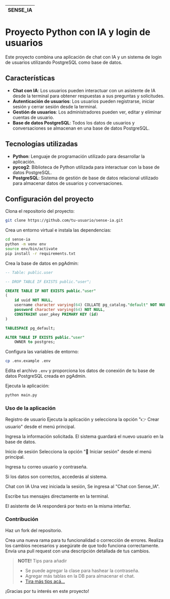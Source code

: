 <div align="center">

 | SENSE_IA |
 | -------- |
 
</div>

# Proyecto Python con IA y login de usuarios

Este proyecto combina una aplicación de chat con IA y un sistema de login de usuarios utilizando PostgreSQL como base de datos.

## Características

- **Chat con IA**: Los usuarios pueden interactuar con un asistente de IA desde la terminal para obtener respuestas a sus preguntas y solicitudes.
- **Autenticación de usuarios**: Los usuarios pueden registrarse, iniciar sesión y cerrar sesión desde la terminal.
- **Gestión de usuarios**: Los administradores pueden ver, editar y eliminar cuentas de usuario.
- **Base de datos PostgreSQL**: Todos los datos de usuarios y conversaciones se almacenan en una base de datos PostgreSQL.

## Tecnologías utilizadas

- **Python**: Lenguaje de programación utilizado para desarrollar la aplicación.
- **pycog2**: Biblioteca de Python utilizada para interactuar con la base de datos PostgreSQL.
- **PostgreSQL**: Sistema de gestión de base de datos relacional utilizado para almacenar datos de usuarios y conversaciones.

## Configuración del proyecto

Clona el repositorio del proyecto:

```bash
git clone https://github.com/tu-usuario/sense-ia.git
```

Crea un entorno virtual e instala las dependencias:

```bash
cd sense-ia
python -m venv env
source env/bin/activate
pip install -r requirements.txt
```

Crea la base de datos en pgAdmin:
```sql
-- Table: public.user

-- DROP TABLE IF EXISTS public."user";

CREATE TABLE IF NOT EXISTS public."user"
(
    id uuid NOT NULL,
    username character varying(64) COLLATE pg_catalog."default" NOT NULL,
    password character varying(64) NOT NULL,
    CONSTRAINT user_pkey PRIMARY KEY (id)
)

TABLESPACE pg_default;

ALTER TABLE IF EXISTS public."user"
    OWNER to postgres;
```


Configura las variables de entorno:

```bash
cp .env.example .env
```

Edita el archivo `.env` y proporciona los datos de conexión de tu base de datos PostgreSQL creada en pgAdmin.

Ejecuta la aplicación:

```bash
python main.py
```

### Uso de la aplicación

Registro de usuario
Ejecuta la aplicación y selecciona la opción "👉 Crear usuario" desde el menú principal.

Ingresa la información solicitada. El sistema guardará el nuevo usuario en la base de datos.

Inicio de sesión
Selecciona la opción "🔐 Iniciar sesión" desde el menú principal.

Ingresa tu correo usuario y contraseña.

Si los datos son correctos, accederás al sistema.

Chat con IA
Una vez iniciada la sesión, Se ingresa al "Chat con Sense_IA".

Escribe tus mensajes directamente en la terminal.

El asistente de IA responderá por texto en la misma interfaz.

### Contribución

Haz un fork del repositorio.

Crea una nueva rama para tu funcionalidad o corrección de errores.
Realiza los cambios necesarios y asegúrate de que todo funciona correctamente.
Envía una pull request con una descripción detallada de tus cambios.

> **NOTE!** Tips para añadir 
>- Se puede agregar la clase para hashear la contraseña.
>- Agregar más tablas en la DB para almacenar el chat.
>- [Tira más tips acá...](https://github.com/solidsnk86/proyecto_python/issues/new)

¡Gracias por tu interés en este proyecto!
